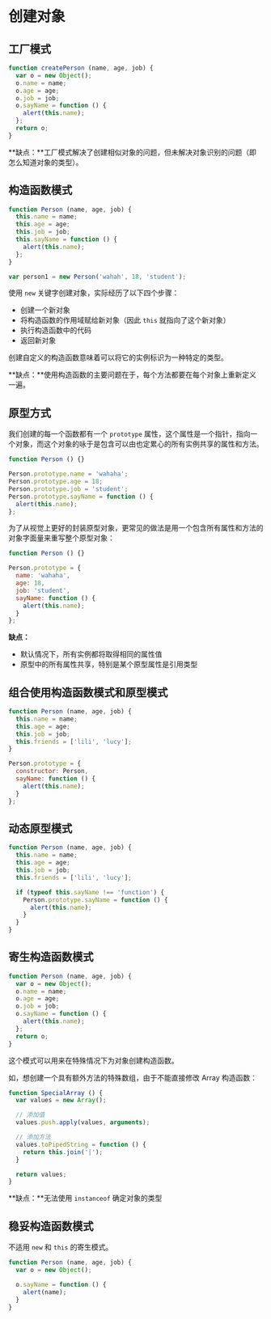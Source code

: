 # 创建对象

## 工厂模式

```js
function createPerson (name, age, job) {
  var o = new Object();
  o.name = name;
  o.age = age;
  o.job = job;
  o.sayName = function () {
    alert(this.name);
  };
  return o;
}
```

**缺点：**工厂模式解决了创建相似对象的问题，但未解决对象识别的问题（即怎么知道对象的类型）。

## 构造函数模式

```js
function Person (name, age, job) {
  this.name = name;
  this.age = age;
  this.job = job;
  this.sayName = function () {
    alert(this.name);
  };
}

var person1 = new Person('wahah', 18, 'student');
```

使用 `new` 关键字创建对象，实际经历了以下四个步骤：

* 创建一个新对象
* 将构造函数的作用域赋给新对象（因此 `this` 就指向了这个新对象）
* 执行构造函数中的代码
* 返回新对象

创建自定义的构造函数意味着可以将它的实例标识为一种特定的类型。

**缺点：**使用构造函数的主要问题在于，每个方法都要在每个对象上重新定义一遍。

## 原型方式

我们创建的每一个函数都有一个 `prototype` 属性，这个属性是一个指针，指向一个对象，而这个对象的咏于是包含可以由也定累心的所有实例共享的属性和方法。

```js
function Person () {}

Person.prototype.name = 'wahaha';
Person.prototype.age = 18;
Person.prototype.job = 'student';
Person.prototype.sayName = function () {
  alert(this.name);
};
```

为了从视觉上更好的封装原型对象，更常见的做法是用一个包含所有属性和方法的对象字面量来重写整个原型对象：

```js
function Person () {}

Person.prototype = {
  name: 'wahaha',
  age: 18,
  job: 'student',
  sayName: function () {
    alert(this.name);
  }
};
```

**缺点：**

* 默认情况下，所有实例都将取得相同的属性值
* 原型中的所有属性共享，特别是某个原型属性是引用类型

## 组合使用构造函数模式和原型模式

```js
function Person (name, age, job) {
  this.name = name;
  this.age = age;
  this.job = job;
  this.friends = ['lili', 'lucy'];
}

Person.prototype = {
  constructor: Person,
  sayName: function () {
    alert(this.name);
  }
};
```

## 动态原型模式

```js
function Person (name, age, job) {
  this.name = name;
  this.age = age;
  this.job = job;
  this.friends = ['lili', 'lucy'];

  if (typeof this.sayName !== 'function') {
    Person.prototype.sayName = function () {
      alert(this.name);
    }
  }
}
```

## 寄生构造函数模式

```js
function Person (name, age, job) {
  var o = new Object();
  o.name = name;
  o.age = age;
  o.job = job;
  o.sayName = function () {
    alert(this.name);
  };
  return o;
}
```

这个模式可以用来在特殊情况下为对象创建构造函数。

如，想创建一个具有额外方法的特殊数组，由于不能直接修改 Array 构造函数：

```js
function SpecialArray () {
  var values = new Array();

  // 添加值
  values.push.apply(values, arguments);

  // 添加方法
  values.toPipedString = function () {
    return this.join('|');
  }

  return values;
}
```

**缺点：**无法使用 `instanceof` 确定对象的类型

## 稳妥构造函数模式

不适用 `new` 和 `this` 的寄生模式。

```js
function Person (name, age, job) {
  var o = new Object();

  o.sayName = function () {
    alert(name);
  }
}
```



